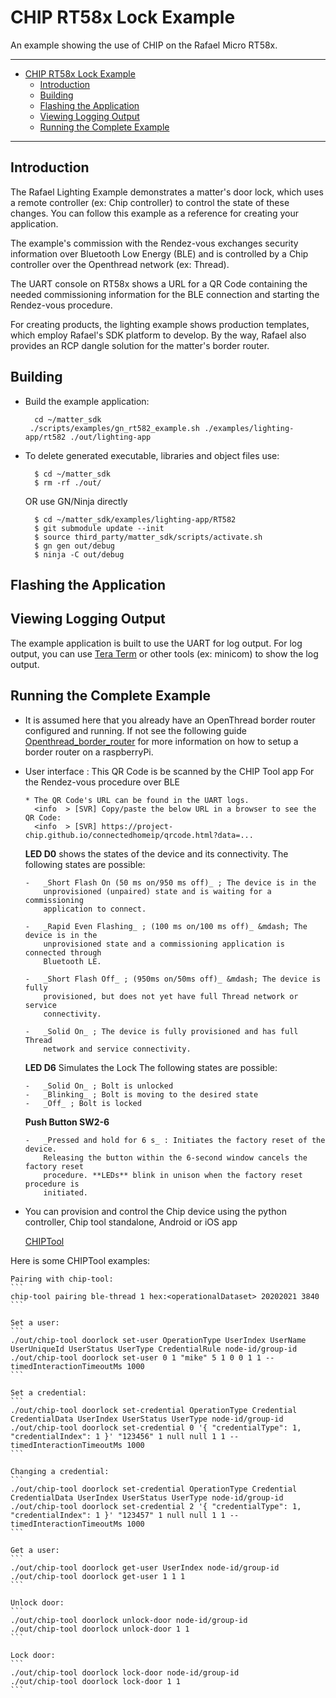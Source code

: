 # CHIP RT58x Lock Example
An example showing the use of CHIP on the Rafael Micro RT58x.

---
-   [CHIP RT58x Lock Example](#CHIP-RT58x-Lock-Example)
    -   [Introduction](#Introduction)
    -   [Building](#Building)
    -   [Flashing the Application](#Flashing-the-Application)
    -   [Viewing Logging Output](#Viewing-Logging-Output)
    -   [Running the Complete Example](#Running-the-Complete-Example)
---

<a name="intro"></a>

## Introduction

The Rafael Lighting Example demonstrates a matter's door lock, which uses a remote controller (ex: Chip controller) to control the state of these changes. You can follow this example as a reference for creating your application.

The example's commission with the Rendez-vous exchanges security information over Bluetooth Low Energy (BLE) and is controlled by a Chip controller over the Openthread network (ex: Thread).

The UART console on RT58x shows a URL for a QR Code containing the needed commissioning information for the BLE connection and starting the Rendez-vous procedure.

For creating products, the lighting example shows production templates, which employ Rafael's SDK platform to develop. By the way, Rafael also provides an RCP dangle solution for the matter's border router.

<a name="building"></a>

## Building

<!-- -  ISP -->
<!-- -   Supported hardware: -->

*   Build the example application:

          cd ~/matter_sdk
         ./scripts/examples/gn_rt582_example.sh ./examples/lighting-app/rt582 ./out/lighting-app

-   To delete generated executable, libraries and object files use:

          $ cd ~/matter_sdk
          $ rm -rf ./out/

    OR use GN/Ninja directly

          $ cd ~/matter_sdk/examples/lighting-app/RT582
          $ git submodule update --init
          $ source third_party/matter_sdk/scripts/activate.sh
          $ gn gen out/debug
          $ ninja -C out/debug

<!-- *   Build the example as Sleepy End Device (SED) -->
<a name="flashing"></a>

## Flashing the Application

<!-- -   On the command line:

          $ cd ~/connectedhomeip/examples/lighting-app/rt582
          $ python3 out/debug/chip-rt582-lighting-example.flash.py

-   Or with the Ozone debugger, just load the .out file. -->

<a name="view-logging"></a>

## Viewing Logging Output

The example application is built to use the UART for log output. For log output, you can use [Tera Term](https://ttssh2.osdn.jp/index.html.en) or other tools (ex: minicom) to show the log output.

<a name="running-complete-example"></a>

## Running the Complete Example

-   It is assumed here that you already have an OpenThread border router configured and running. If not see the following guide [Openthread_border_router](https://github.com/RafaelMicro/matter_sdk/blob/master/docs/guides/openthread_border_router_pi.md) for more information on how to setup a border router on a raspberryPi.

-   User interface : This QR Code is be scanned by the CHIP Tool app For the Rendez-vous procedure over BLE

        * The QR Code's URL can be found in the UART logs.
          <info  > [SVR] Copy/paste the below URL in a browser to see the QR Code:
          <info  > [SVR] https://project-chip.github.io/connectedhomeip/qrcode.html?data=...

    **LED D0** shows the states of the device and its connectivity. The following states are possible:

        -   _Short Flash On (50 ms on/950 ms off)_ ; The device is in the
            unprovisioned (unpaired) state and is waiting for a commissioning
            application to connect.

        -   _Rapid Even Flashing_ ; (100 ms on/100 ms off)_ &mdash; The device is in the
            unprovisioned state and a commissioning application is connected through
            Bluetooth LE.

        -   _Short Flash Off_ ; (950ms on/50ms off)_ &mdash; The device is fully
            provisioned, but does not yet have full Thread network or service
            connectivity.

        -   _Solid On_ ; The device is fully provisioned and has full Thread
            network and service connectivity.

    **LED D6** Simulates the Lock The following states are possible:

        -   _Solid On_ ; Bolt is unlocked
        -   _Blinking_ ; Bolt is moving to the desired state
        -   _Off_ ; Bolt is locked

    **Push Button SW2-6**

        -   _Pressed and hold for 6 s_ : Initiates the factory reset of the device.
            Releasing the button within the 6-second window cancels the factory reset
            procedure. **LEDs** blink in unison when the factory reset procedure is
            initiated.

-   You can provision and control the Chip device using the python controller, Chip tool standalone, Android or iOS app

    [CHIPTool](https://github.com/RafaelMicro/matter_sdk/blob/master/examples/chip-tool/README.md)

Here is some CHIPTool examples:

    Pairing with chip-tool:
    ```
    chip-tool pairing ble-thread 1 hex:<operationalDataset> 20202021 3840
    ```

    Set a user:
    ```
    ./out/chip-tool doorlock set-user OperationType UserIndex UserName UserUniqueId UserStatus UserType CredentialRule node-id/group-id
    ./out/chip-tool doorlock set-user 0 1 "mike" 5 1 0 0 1 1 --timedInteractionTimeoutMs 1000
    ```

    Set a credential:
    ```
    ./out/chip-tool doorlock set-credential OperationType Credential CredentialData UserIndex UserStatus UserType node-id/group-id
    ./out/chip-tool doorlock set-credential 0 '{ "credentialType": 1, "credentialIndex": 1 }' "123456" 1 null null 1 1 --timedInteractionTimeoutMs 1000
    ```

    Changing a credential:
    ```
    ./out/chip-tool doorlock set-credential OperationType Credential CredentialData UserIndex UserStatus UserType node-id/group-id
    ./out/chip-tool doorlock set-credential 2 '{ "credentialType": 1, "credentialIndex": 1 }' "123457" 1 null null 1 1 --timedInteractionTimeoutMs 1000
    ```

    Get a user:
    ```
    ./out/chip-tool doorlock get-user UserIndex node-id/group-id
    ./out/chip-tool doorlock get-user 1 1 1
    ```

    Unlock door:
    ```
    ./out/chip-tool doorlock unlock-door node-id/group-id
    ./out/chip-tool doorlock unlock-door 1 1
    ```

    Lock door:
    ```
    ./out/chip-tool doorlock lock-door node-id/group-id
    ./out/chip-tool doorlock lock-door 1 1
    ```
